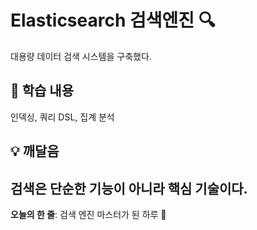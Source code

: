 # Elasticsearch 검색엔진 🔍
대용량 데이터 검색 시스템을 구축했다.
## 📝 학습 내용
인덱싱, 쿼리 DSL, 집계 분석
## 💡 깨달음
검색은 단순한 기능이 아니라 핵심 기술이다.
---
**오늘의 한 줄**: 검색 엔진 마스터가 된 하루 🎯
